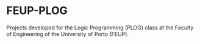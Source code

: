 # FEUP-PLOG
Projects developed for the Logic Programming (PLOG) class at the Faculty of Engineering of the University of Porto (FEUP).
